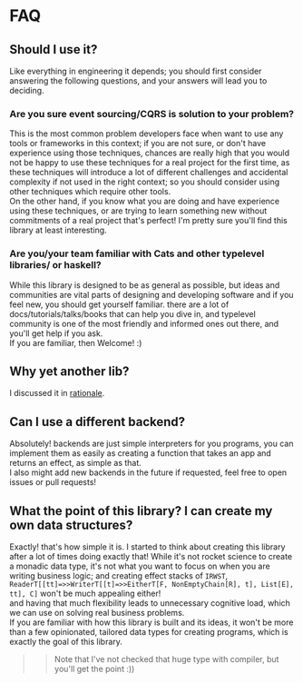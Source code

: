 # FAQ

## Should I use it?
Like everything in engineering it depends; you should first consider answering the following questions, and your answers will lead you to deciding.

### Are you sure event sourcing/CQRS is solution to your problem?
This is the most common problem developers face when want to use any tools or frameworks in this context;
if you are not sure, or don't have experience using those techniques,
chances are really high that you would not be happy to use these techniques for a real project for the first time, as these techniques will introduce a lot of different challenges and accidental complexity if not used in the right context;
so you should consider using other techniques which require other tools.  
On the other hand, if you know what you are doing and have experience using these techniques, or are trying to learn something new without commitments of a real project that's perfect! I'm pretty sure you'll find this library at least interesting.

### Are you/your team familiar with Cats and other typelevel libraries/ or haskell?
While this library is designed to be as general as possible, but ideas and communities are vital parts of designing and developing software and if you feel new, you should get yourself familiar. there are a lot of docs/tutorials/talks/books that can help you dive in, and typelevel community is one of the most friendly and informed ones out there, and you'll get help if you ask.  
If you are familiar, then Welcome! :)

## Why yet another lib?
I discussed it in [rationale](../introduction.md#rationale).

## Can I use a different backend?
Absolutely! backends are just simple interpreters for you programs, you can implement them as easily as creating a function that takes an app and returns an effect, as simple as that.  
I also might add new backends in the future if requested, feel free to open issues or pull requests!

## What the point of this library? I can create my own data structures?
Exactly! that's how simple it is. I started to think about creating this library after a lot of times doing exactly that!
While it's not rocket science to create a monadic data type, it's not what you want to focus on when you are writing business logic;
and creating effect stacks of `IRWST`, `ReaderT[[tt]=>>WriterT[[t]=>>EitherT[F, NonEmptyChain[R], t], List[E], tt], C]` won't be much appealing either!  
and having that much flexibility leads to unnecessary cognitive load, which we can use on solving real business problems.  
If you are familiar with how this library is built and its ideas, it won't be more than a few opinionated, tailored data types for creating programs, which is exactly the goal of this library.

>> Note that I've not checked that huge type with compiler, but you'll get the point :))
